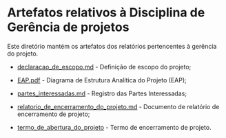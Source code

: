 # Artefatos relativos à Disciplina de Gerência de projetos

Este diretório mantém os artefatos dos relatórios pertencentes à gerência do projeto.

* [declaracao_de_escopo.md](declaracao_de_escopo.md) -  Definição de escopo do projeto;

* [EAP.pdf](EAP.pdf) - Diagrama de Estrutura Analítica do Projeto (EAP);

* [partes_interessadas.md](partes_interessadas.md) - Registro das Partes Interessadas;

* [relatorio_de_encerramento_do_projeto.md](relatorio_de_encerramento_do_projeto.md) - Documento de relatório de encerramento de projeto;

* [termo_de_abertura_do_projeto](termo_de_abertura_do_projeto.md) - Termo de encerramento de projeto.
